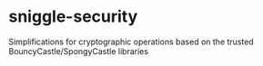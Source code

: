 sniggle-security
================

Simplifications for cryptographic operations based on the trusted BouncyCastle/SpongyCastle libraries
